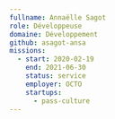 ```yaml
---
fullname: Annaëlle Sagot
role: Développeuse
domaine: Développement
github: asagot-ansa
missions:
  - start: 2020-02-19
    end: 2021-06-30
    status: service
    employer: OCTO
    startups:
      - pass-culture
---
```

